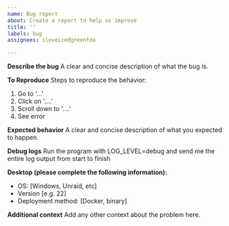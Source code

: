 ```yaml
---
name: Bug report
about: Create a report to help us improve
title: ''
labels: bug
assignees: iloveicedgreentea

---
```


**Describe the bug**
A clear and concise description of what the bug is.

**To Reproduce**
Steps to reproduce the behavior:
1. Go to '...'
2. Click on '....'
3. Scroll down to '....'
4. See error

**Expected behavior**
A clear and concise description of what you expected to happen.

**Debug logs**
Run the program with LOG_LEVEL=debug and send me the entire log output from start to finish

**Desktop (please complete the following information):**
 - OS: [Windows, Unraid, etc]
 - Version [e.g. 22]
 - Deployment method: [Docker, binary]

**Additional context**
Add any other context about the problem here.
